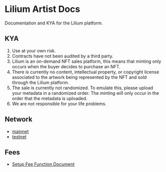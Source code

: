 # Lilium Artist Docs
Documentation and KYA for the Lilium platform.

## KYA
1. Use at your own risk.
2. Contracts have not been audited by a third party.
3. Lilium is an on-demand NFT sales platform, this means that minting only occurs when the buyer decides to purchase an NFT. 
4. There is currently no content, intellectual property, or copyright license associated to the artwork being represented by the NFT and sold through the Lilium platform.
5. The sale is currently not randomized. To emulate this, please upload your metadata in a randomized order. The minting will only occur in the order that the metadata is uploaded.
6. We are not responsible for your life problems. 

## Network
- [mainnet](mainnet/README.md)
- [testnet](testnet/README.md)

## Fees
- [Setup Fee Function Document](fees/lilium_business_model.pdf)
